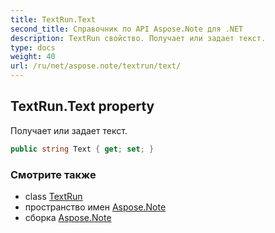 ```yaml
---
title: TextRun.Text
second_title: Справочник по API Aspose.Note для .NET
description: TextRun свойство. Получает или задает текст.
type: docs
weight: 40
url: /ru/net/aspose.note/textrun/text/
---
```

## TextRun.Text property

Получает или задает текст.

```csharp
public string Text { get; set; }
```

### Смотрите также

* class [TextRun](../)
* пространство имен [Aspose.Note](../../textrun/)
* сборка [Aspose.Note](../../../)


